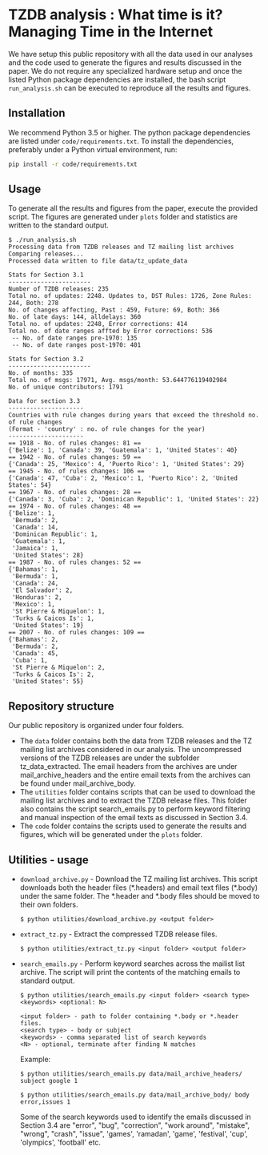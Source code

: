 TZDB analysis : What time is it? Managing Time in the Internet
==============================================================

We have setup this public repository with all the data used in our
analyses and the code used to generate the figures and results
discussed in the paper. We do not require any specialized hardware
setup and once the listed Python package dependencies are installed,
the bash script `run_analysis.sh` can be executed to reproduce all the
results and figures.

Installation
------------

We recommend Python 3.5 or higher. The python package dependencies are listed under `code/requirements.txt`. To install the dependencies, preferably under a Python virtual environment, run:

```sh
pip install -r code/requirements.txt
```

Usage
-----

To generate all the results and figures from the paper, execute the provided script. The figures are generated under `plots` folder and statistics are written to the standard output.

```
$ ./run_analysis.sh
Processing data from TZDB releases and TZ mailing list archives
Comparing releases...
Processed data written to file data/tz_update_data

Stats for Section 3.1
-----------------------
Number of TZDB releases: 235
Total no. of updates: 2248. Updates to, DST Rules: 1726, Zone Rules: 244, Both: 278
No. of changes affecting, Past : 459, Future: 69, Both: 366
No. of late days: 144, alldelays: 360
Total no. of updates: 2248, Error corrections: 414
Total no. of date ranges affted by Error corrections: 536
 -- No. of date ranges pre-1970: 135
 -- No. of date ranges post-1970: 401

Stats for Section 3.2
-----------------------
No. of months: 335
Total no. of msgs: 17971, Avg. msgs/month: 53.644776119402984
No. of unique contributors: 1791

Data for section 3.3
---------------------
Countries with rule changes during years that exceed the threshold no. of rule changes
(Format - 'country' : no. of rule changes for the year)
---------------------
== 1918 - No. of rules changes: 81 ==
{'Belize': 1, 'Canada': 39, 'Guatemala': 1, 'United States': 40}
== 1942 - No. of rules changes: 59 ==
{'Canada': 25, 'Mexico': 4, 'Puerto Rico': 1, 'United States': 29}
== 1945 - No. of rules changes: 106 ==
{'Canada': 47, 'Cuba': 2, 'Mexico': 1, 'Puerto Rico': 2, 'United States': 54}
== 1967 - No. of rules changes: 28 ==
{'Canada': 3, 'Cuba': 2, 'Dominican Republic': 1, 'United States': 22}
== 1974 - No. of rules changes: 48 ==
{'Belize': 1,
 'Bermuda': 2,
 'Canada': 14,
 'Dominican Republic': 1,
 'Guatemala': 1,
 'Jamaica': 1,
 'United States': 28}
== 1987 - No. of rules changes: 52 ==
{'Bahamas': 1,
 'Bermuda': 1,
 'Canada': 24,
 'El Salvador': 2,
 'Honduras': 2,
 'Mexico': 1,
 'St Pierre & Miquelon': 1,
 'Turks & Caicos Is': 1,
 'United States': 19}
== 2007 - No. of rules changes: 109 ==
{'Bahamas': 2,
 'Bermuda': 2,
 'Canada': 45,
 'Cuba': 1,
 'St Pierre & Miquelon': 2,
 'Turks & Caicos Is': 2,
 'United States': 55}

```

Repository structure
--------------------
Our public repository is organized under four folders.

- The `data` folder contains both the data from TZDB releases and the TZ mailing list archives considered in our analysis. The uncompressed versions of the TZDB releases are under the subfolder tz_data_extracted. The email headers from the archives are under mail_archive_headers and the entire email texts from the archives can be found under mail_archive_body.
- The `utilities` folder contains scripts that can be used to download the mailing list archives and to extract the TZDB release files. This folder also contains the script search_emails.py to perform keyword filtering and manual inspection of the email texts as discussed in Section 3.4.
- The `code` folder contains the scripts used to generate the results and figures, which will be generated under the `plots` folder.

Utilities - usage
-----------------

- `download_archive.py` - Download the TZ mailing list archives. This script downloads both the header files (\*.headers) and email text files (\*.body) under the same folder. The \*.header and \*.body files should be moved to their own folders.
  ```
  $ python utilities/download_archive.py <output folder>
  ```
- `extract_tz.py` - Extract the compressed TZDB release files.
  ```
  $ python utilities/extract_tz.py <input folder> <output folder>
  ```
- `search_emails.py` - Perform keyword searches across the mailist list archive. The script will print the contents of the matching emails to standard output.
  ```
  $ python utilities/search_emails.py <input folder> <search type> <keywords> <optional: N>

  <input folder> - path to folder containing *.body or *.header files.
  <search type> - body or subject
  <keywords> - comma separated list of search keywords
  <N> - optional, terminate after finding N matches
  ```
  Example:
  ```
  $ python utilities/search_emails.py data/mail_archive_headers/ subject google 1

  $ python utilities/search_emails.py data/mail_archive_body/ body error,issues 1
  ```
  Some of the search keywords used to identify the emails discussed in Section 3.4 are "error", "bug", "correction", "work around", "mistake", "wrong", "crash", "issue", 'games', 'ramadan', 'game', 'festival', 'cup', 'olympics', 'football' etc.


